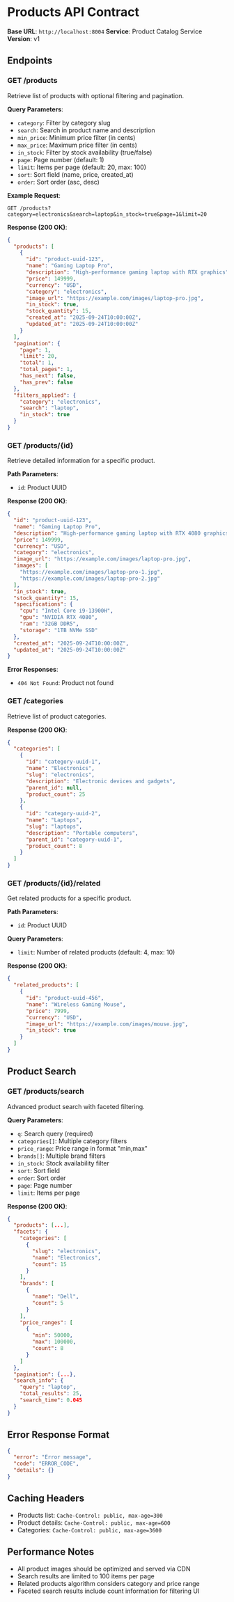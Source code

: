 # Products API Contract

**Base URL**: `http://localhost:8004`
**Service**: Product Catalog Service
**Version**: v1

## Endpoints

### GET /products
Retrieve list of products with optional filtering and pagination.

**Query Parameters**:
- `category`: Filter by category slug
- `search`: Search in product name and description
- `min_price`: Minimum price filter (in cents)
- `max_price`: Maximum price filter (in cents)
- `in_stock`: Filter by stock availability (true/false)
- `page`: Page number (default: 1)
- `limit`: Items per page (default: 20, max: 100)
- `sort`: Sort field (name, price, created_at)
- `order`: Sort order (asc, desc)

**Example Request**:
```
GET /products?category=electronics&search=laptop&in_stock=true&page=1&limit=20
```

**Response (200 OK)**:
```json
{
  "products": [
    {
      "id": "product-uuid-123",
      "name": "Gaming Laptop Pro",
      "description": "High-performance gaming laptop with RTX graphics",
      "price": 149999,
      "currency": "USD",
      "category": "electronics",
      "image_url": "https://example.com/images/laptop-pro.jpg",
      "in_stock": true,
      "stock_quantity": 15,
      "created_at": "2025-09-24T10:00:00Z",
      "updated_at": "2025-09-24T10:00:00Z"
    }
  ],
  "pagination": {
    "page": 1,
    "limit": 20,
    "total": 1,
    "total_pages": 1,
    "has_next": false,
    "has_prev": false
  },
  "filters_applied": {
    "category": "electronics",
    "search": "laptop",
    "in_stock": true
  }
}
```

### GET /products/{id}
Retrieve detailed information for a specific product.

**Path Parameters**:
- `id`: Product UUID

**Response (200 OK)**:
```json
{
  "id": "product-uuid-123",
  "name": "Gaming Laptop Pro",
  "description": "High-performance gaming laptop with RTX 4080 graphics, 32GB RAM, 1TB SSD",
  "price": 149999,
  "currency": "USD",
  "category": "electronics",
  "image_url": "https://example.com/images/laptop-pro.jpg",
  "images": [
    "https://example.com/images/laptop-pro-1.jpg",
    "https://example.com/images/laptop-pro-2.jpg"
  ],
  "in_stock": true,
  "stock_quantity": 15,
  "specifications": {
    "cpu": "Intel Core i9-13900H",
    "gpu": "NVIDIA RTX 4080",
    "ram": "32GB DDR5",
    "storage": "1TB NVMe SSD"
  },
  "created_at": "2025-09-24T10:00:00Z",
  "updated_at": "2025-09-24T10:00:00Z"
}
```

**Error Responses**:
- `404 Not Found`: Product not found

### GET /categories
Retrieve list of product categories.

**Response (200 OK)**:
```json
{
  "categories": [
    {
      "id": "category-uuid-1",
      "name": "Electronics",
      "slug": "electronics",
      "description": "Electronic devices and gadgets",
      "parent_id": null,
      "product_count": 25
    },
    {
      "id": "category-uuid-2",
      "name": "Laptops",
      "slug": "laptops",
      "description": "Portable computers",
      "parent_id": "category-uuid-1",
      "product_count": 8
    }
  ]
}
```

### GET /products/{id}/related
Get related products for a specific product.

**Path Parameters**:
- `id`: Product UUID

**Query Parameters**:
- `limit`: Number of related products (default: 4, max: 10)

**Response (200 OK)**:
```json
{
  "related_products": [
    {
      "id": "product-uuid-456",
      "name": "Wireless Gaming Mouse",
      "price": 7999,
      "currency": "USD",
      "image_url": "https://example.com/images/mouse.jpg",
      "in_stock": true
    }
  ]
}
```

## Product Search

### GET /products/search
Advanced product search with faceted filtering.

**Query Parameters**:
- `q`: Search query (required)
- `categories[]`: Multiple category filters
- `price_range`: Price range in format "min,max"
- `brands[]`: Multiple brand filters
- `in_stock`: Stock availability filter
- `sort`: Sort field
- `order`: Sort order
- `page`: Page number
- `limit`: Items per page

**Response (200 OK)**:
```json
{
  "products": [...],
  "facets": {
    "categories": [
      {
        "slug": "electronics",
        "name": "Electronics",
        "count": 15
      }
    ],
    "brands": [
      {
        "name": "Dell",
        "count": 5
      }
    ],
    "price_ranges": [
      {
        "min": 50000,
        "max": 100000,
        "count": 8
      }
    ]
  },
  "pagination": {...},
  "search_info": {
    "query": "laptop",
    "total_results": 25,
    "search_time": 0.045
  }
}
```

## Error Response Format
```json
{
  "error": "Error message",
  "code": "ERROR_CODE",
  "details": {}
}
```

## Caching Headers
- Products list: `Cache-Control: public, max-age=300`
- Product details: `Cache-Control: public, max-age=600`
- Categories: `Cache-Control: public, max-age=3600`

## Performance Notes
- All product images should be optimized and served via CDN
- Search results are limited to 100 items per page
- Related products algorithm considers category and price range
- Faceted search results include count information for filtering UI